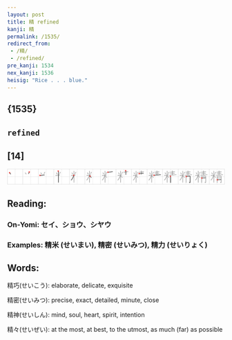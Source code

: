 ```yaml
---
layout: post
title: 精 refined
kanji: 精
permalink: /1535/
redirect_from:
 - /精/
 - /refined/
pre_kanji: 1534
nex_kanji: 1536
heisig: "Rice . . . blue."
---
```


## {1535}

## `refined`

## [14]

<div class="stroke"><img src="../images/E7B2BE.png" /></div>

## Reading:

### On-Yomi: セイ、ショウ、シヤウ

### Examples: 精米 (せいまい), 精密 (せいみつ), 精力 (せいりょく)

## Words:

精巧(せいこう): elaborate, delicate, exquisite

精密(せいみつ): precise, exact, detailed, minute, close

精神(せいしん): mind, soul, heart, spirit, intention

精々(せいぜい): at the most, at best, to the utmost, as much (far) as possible
